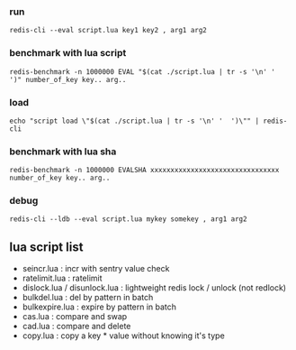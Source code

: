 
### run
```
redis-cli --eval script.lua key1 key2 , arg1 arg2
```

### benchmark with lua script
```
redis-benchmark -n 1000000 EVAL "$(cat ./script.lua | tr -s '\n' '  ')" number_of_key key.. arg..
```

### load
```
echo "script load \"$(cat ./script.lua | tr -s '\n' '  ')\"" | redis-cli
```

### benchmark with lua sha
```
redis-benchmark -n 1000000 EVALSHA xxxxxxxxxxxxxxxxxxxxxxxxxxxxxxxx number_of_key key.. arg..
```

### debug
```
redis-cli --ldb --eval script.lua mykey somekey , arg1 arg2
```

## lua script list
* seincr.lua : incr with sentry value check
* ratelimit.lua : ratelimit
* dislock.lua / disunlock.lua : lightweight redis lock / unlock (not redlock)
* bulkdel.lua : del by pattern in batch
* bulkexpire.lua : expire by pattern in batch
* cas.lua : compare and swap
* cad.lua : compare and delete 
* copy.lua : copy a key * value without knowing it's type
